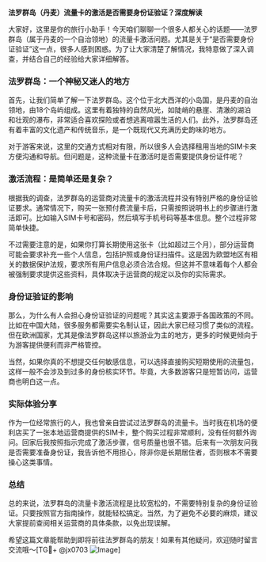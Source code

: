 **法罗群岛（丹麦）流量卡的激活是否需要身份证验证？深度解读**

大家好，这里是你的旅行小助手！今天咱们聊聊一个很多人都关心的话题——法罗群岛（属于丹麦的一个自治领地）的流量卡激活问题。尤其是关于“是否需要身份证验证”这一点，很多人感到困惑。为了让大家清楚了解情况，我特意做了深入调查，并结合自己的经验给大家详细解答。

### 法罗群岛：一个神秘又迷人的地方

首先，让我们简单了解一下法罗群岛。这个位于北大西洋的小岛国，是丹麦的自治领地，由18个岛屿组成。这里有着独特的自然风光，如陡峭的悬崖、清澈的湖泊和壮观的瀑布，非常适合喜欢探险或者想逃离喧嚣生活的人们。此外，法罗群岛还有着丰富的文化遗产和传统音乐，是一个既现代又充满历史韵味的地方。

对于游客来说，这里的交通方式相对有限，所以很多人会选择租用当地的SIM卡来方便沟通和导航。但问题是，这种流量卡在激活时是否需要提供身份证件呢？

### 激活流程：是简单还是复杂？

根据我的调查，法罗群岛的运营商对流量卡的激活流程并没有特别严格的身份证验证要求。通常情况下，购买一张预付费流量卡后，只需按照说明书上的步骤进行激活即可。比如输入SIM卡号和密码，然后填写手机号码等基本信息。整个过程非常简单快捷。

不过需要注意的是，如果你打算长期使用这张卡（比如超过三个月），部分运营商可能会要求补充一些个人信息，包括护照或身份证扫描件。这是因为欧盟地区有相关的数据保护法规，要求所有用户信息必须合法合规。但这并不意味着每个人都会被强制要求提供这些资料，具体取决于运营商的规定以及你的实际需求。

### 身份证验证的影响

那么，为什么有人会担心身份证验证的问题呢？其实这主要源于各国政策的不同。比如在中国大陆，很多服务都需要实名制认证，因此大家已经习惯了类似的流程。但在欧洲国家，尤其是像法罗群岛这样以旅游业为主的地方，更多的时候更倾向于为游客提供便利而非严格管控。

当然，如果你真的不想提交任何敏感信息，可以选择直接购买短期使用的流量包，这样一般不会涉及到过多的身份核实环节。毕竟，大多数游客只是短暂访问，运营商也明白这一点。

### 实际体验分享

作为一位经常旅行的人，我也曾亲自尝试过法罗群岛的流量卡。当时我在机场的便利店买了一张本地运营商提供的SIM卡，整个购买过程非常顺利，没有任何额外询问。回家后我按照指示完成了激活步骤，信号质量也很不错。后来有一次朋友问我是否需要准备身份证，我告诉他不用担心，除非你是长期居住者，否则根本不需要操心这类事情。

### 总结

总的来说，法罗群岛的流量卡激活流程是比较宽松的，不需要特别复杂的身份证验证。只要按照官方指南操作，就能轻松搞定。当然，为了避免不必要的麻烦，建议大家提前查阅相关运营商的具体条款，以免出现误解。

希望这篇文章能帮助到即将前往法罗群岛的朋友！如果有其他疑问，欢迎随时留言交流哦～[TG💪+ @jx0703 ![Image](https://github.com/user-attachments/assets/dbca1d08-cadb-493c-b0ec-ad6f7a83f270)]